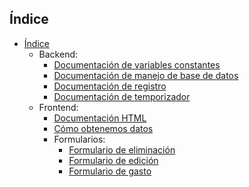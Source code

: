 ## Índice

- [Índice](#índice)
  - Backend:
    - [Documentación de variables constantes](./backend/const.md)
    - [Documentación de manejo de base de datos](./backend/database.md)
    - [Documentación de registro](./backend/logger.md)
    - [Documentación de temporizador](./backend/timer.md)
  - Frontend:
    - [Documentación HTML](frontend/template_index.md)
    - [Cómo obtenemos datos](frontend/how_we_fetch.md)
    - Formularios:
      - [Formulario de eliminación](./frontend/forms_init/delete.md)
      - [Formulario de edición](./frontend/forms_init/edit.md)
      - [Formulario de gasto](./frontend/forms_init/expense.md)


